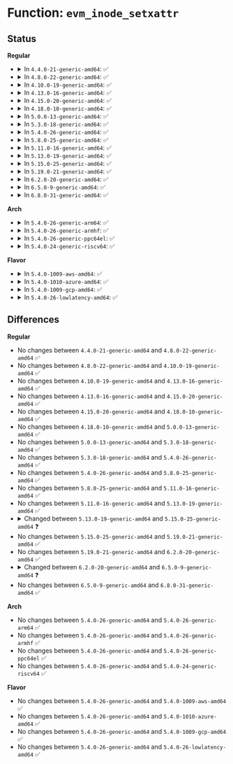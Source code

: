 # Function: <code>evm_inode_setxattr</code>

## Status
<b>Regular</b>
<ul>
<li>
<details>
<summary>In <code>4.4.0-21-generic-amd64</code>: ✅</summary>

```c
int evm_inode_setxattr(struct dentry * dentry, const char * xattr_name, const void * xattr_value, size_t xattr_value_len)
```

```json
{
  "name": "evm_inode_setxattr",
  "collision_type": "Unique Global",
  "inline_type": "No",
  "funcs": [
    {
      "addr": 18446744071582625984,
      "name": "evm_inode_setxattr",
      "external": true,
      "loc": "security/integrity/evm/evm_main.c:334",
      "file": "security/integrity/evm/evm_main.c",
      "inline": "seen, unknown",
      "caller_inline": [],
      "caller_func": [
        "security/security.c:security_inode_setxattr"
      ]
    }
  ],
  "symbols": [
    {
      "addr": 18446744071582625984,
      "name": "evm_inode_setxattr",
      "section": ".text",
      "bind": "STB_GLOBAL",
      "size": 69
    }
  ]
}
```
</details>
</li>
<li>
<details>
<summary>In <code>4.8.0-22-generic-amd64</code>: ✅</summary>

```c
int evm_inode_setxattr(struct dentry * dentry, const char * xattr_name, const void * xattr_value, size_t xattr_value_len)
```

```json
{
  "name": "evm_inode_setxattr",
  "collision_type": "Unique Global",
  "inline_type": "No",
  "funcs": [
    {
      "addr": 18446744071582875344,
      "name": "evm_inode_setxattr",
      "external": true,
      "loc": "security/integrity/evm/evm_main.c:338",
      "file": "security/integrity/evm/evm_main.c",
      "inline": "seen, unknown",
      "caller_inline": [],
      "caller_func": [
        "security/security.c:security_inode_setxattr"
      ]
    }
  ],
  "symbols": [
    {
      "addr": 18446744071582875344,
      "name": "evm_inode_setxattr",
      "section": ".text",
      "bind": "STB_GLOBAL",
      "size": 69
    }
  ]
}
```
</details>
</li>
<li>
<details>
<summary>In <code>4.10.0-19-generic-amd64</code>: ✅</summary>

```c
int evm_inode_setxattr(struct dentry * dentry, const char * xattr_name, const void * xattr_value, size_t xattr_value_len)
```

```json
{
  "name": "evm_inode_setxattr",
  "collision_type": "Unique Global",
  "inline_type": "No",
  "funcs": [
    {
      "addr": 18446744071582972800,
      "name": "evm_inode_setxattr",
      "external": true,
      "loc": "security/integrity/evm/evm_main.c:338",
      "file": "security/integrity/evm/evm_main.c",
      "inline": "seen, unknown",
      "caller_inline": [],
      "caller_func": [
        "security/security.c:security_inode_setxattr"
      ]
    }
  ],
  "symbols": [
    {
      "addr": 18446744071582972800,
      "name": "evm_inode_setxattr",
      "section": ".text",
      "bind": "STB_GLOBAL",
      "size": 69
    }
  ]
}
```
</details>
</li>
<li>
<details>
<summary>In <code>4.13.0-16-generic-amd64</code>: ✅</summary>

```c
int evm_inode_setxattr(struct dentry * dentry, const char * xattr_name, const void * xattr_value, size_t xattr_value_len)
```

```json
{
  "name": "evm_inode_setxattr",
  "collision_type": "Unique Global",
  "inline_type": "No",
  "funcs": [
    {
      "addr": 18446744071583023440,
      "name": "evm_inode_setxattr",
      "external": true,
      "loc": "security/integrity/evm/evm_main.c:340",
      "file": "security/integrity/evm/evm_main.c",
      "inline": "seen, unknown",
      "caller_inline": [],
      "caller_func": [
        "security/security.c:security_inode_setxattr"
      ]
    }
  ],
  "symbols": [
    {
      "addr": 18446744071583023440,
      "name": "evm_inode_setxattr",
      "section": ".text",
      "bind": "STB_GLOBAL",
      "size": 69
    }
  ]
}
```
</details>
</li>
<li>
<details>
<summary>In <code>4.15.0-20-generic-amd64</code>: ✅</summary>

```c
int evm_inode_setxattr(struct dentry * dentry, const char * xattr_name, const void * xattr_value, size_t xattr_value_len)
```

```json
{
  "name": "evm_inode_setxattr",
  "collision_type": "Unique Global",
  "inline_type": "No",
  "funcs": [
    {
      "addr": 18446744071583188512,
      "name": "evm_inode_setxattr",
      "external": true,
      "loc": "security/integrity/evm/evm_main.c:343",
      "file": "security/integrity/evm/evm_main.c",
      "inline": "seen, unknown",
      "caller_inline": [],
      "caller_func": [
        "security/security.c:security_inode_setxattr"
      ]
    }
  ],
  "symbols": [
    {
      "addr": 18446744071583188512,
      "name": "evm_inode_setxattr",
      "section": ".text",
      "bind": "STB_GLOBAL",
      "size": 69
    }
  ]
}
```
</details>
</li>
<li>
<details>
<summary>In <code>4.18.0-10-generic-amd64</code>: ✅</summary>

```c
int evm_inode_setxattr(struct dentry * dentry, const char * xattr_name, const void * xattr_value, size_t xattr_value_len)
```

```json
{
  "name": "evm_inode_setxattr",
  "collision_type": "Unique Global",
  "inline_type": "No",
  "funcs": [
    {
      "addr": 18446744071583395232,
      "name": "evm_inode_setxattr",
      "external": true,
      "loc": "security/integrity/evm/evm_main.c:369",
      "file": "security/integrity/evm/evm_main.c",
      "inline": "seen, unknown",
      "caller_inline": [],
      "caller_func": [
        "security/security.c:security_inode_setxattr"
      ]
    }
  ],
  "symbols": [
    {
      "addr": 18446744071583395232,
      "name": "evm_inode_setxattr",
      "section": ".text",
      "bind": "STB_GLOBAL",
      "size": 93
    }
  ]
}
```
</details>
</li>
<li>
<details>
<summary>In <code>5.0.0-13-generic-amd64</code>: ✅</summary>

```c
int evm_inode_setxattr(struct dentry * dentry, const char * xattr_name, const void * xattr_value, size_t xattr_value_len)
```

```json
{
  "name": "evm_inode_setxattr",
  "collision_type": "Unique Global",
  "inline_type": "No",
  "funcs": [
    {
      "addr": 18446744071583515200,
      "name": "evm_inode_setxattr",
      "external": true,
      "loc": "security/integrity/evm/evm_main.c:374",
      "file": "security/integrity/evm/evm_main.c",
      "inline": "seen, unknown",
      "caller_inline": [],
      "caller_func": [
        "security/security.c:security_inode_setxattr"
      ]
    }
  ],
  "symbols": [
    {
      "addr": 18446744071583515200,
      "name": "evm_inode_setxattr",
      "section": ".text",
      "bind": "STB_GLOBAL",
      "size": 93
    }
  ]
}
```
</details>
</li>
<li>
<details>
<summary>In <code>5.3.0-18-generic-amd64</code>: ✅</summary>

```c
int evm_inode_setxattr(struct dentry * dentry, const char * xattr_name, const void * xattr_value, size_t xattr_value_len)
```

```json
{
  "name": "evm_inode_setxattr",
  "collision_type": "Unique Global",
  "inline_type": "No",
  "funcs": [
    {
      "addr": 18446744071583702896,
      "name": "evm_inode_setxattr",
      "external": true,
      "loc": "security/integrity/evm/evm_main.c:371",
      "file": "security/integrity/evm/evm_main.c",
      "inline": "seen, unknown",
      "caller_inline": [],
      "caller_func": [
        "security/security.c:security_inode_setxattr"
      ]
    }
  ],
  "symbols": [
    {
      "addr": 18446744071583702896,
      "name": "evm_inode_setxattr",
      "section": ".text",
      "bind": "STB_GLOBAL",
      "size": 93
    }
  ]
}
```
</details>
</li>
<li>
<details>
<summary>In <code>5.4.0-26-generic-amd64</code>: ✅</summary>

```c
int evm_inode_setxattr(struct dentry * dentry, const char * xattr_name, const void * xattr_value, size_t xattr_value_len)
```

```json
{
  "name": "evm_inode_setxattr",
  "collision_type": "Unique Global",
  "inline_type": "No",
  "funcs": [
    {
      "addr": 18446744071583812672,
      "name": "evm_inode_setxattr",
      "external": true,
      "loc": "security/integrity/evm/evm_main.c:371",
      "file": "security/integrity/evm/evm_main.c",
      "inline": "seen, unknown",
      "caller_inline": [],
      "caller_func": [
        "security/security.c:security_inode_setxattr"
      ]
    }
  ],
  "symbols": [
    {
      "addr": 18446744071583812672,
      "name": "evm_inode_setxattr",
      "section": ".text",
      "bind": "STB_GLOBAL",
      "size": 93
    }
  ]
}
```
</details>
</li>
<li>
<details>
<summary>In <code>5.8.0-25-generic-amd64</code>: ✅</summary>

```c
int evm_inode_setxattr(struct dentry * dentry, const char * xattr_name, const void * xattr_value, size_t xattr_value_len)
```

```json
{
  "name": "evm_inode_setxattr",
  "collision_type": "Unique Global",
  "inline_type": "No",
  "funcs": [
    {
      "addr": 18446744071584208096,
      "name": "evm_inode_setxattr",
      "external": true,
      "loc": "security/integrity/evm/evm_main.c:369",
      "file": "security/integrity/evm/evm_main.c",
      "inline": "seen, unknown",
      "caller_inline": [],
      "caller_func": [
        "security/security.c:security_inode_setxattr"
      ]
    }
  ],
  "symbols": [
    {
      "addr": 18446744071584208096,
      "name": "evm_inode_setxattr",
      "section": ".text",
      "bind": "STB_GLOBAL",
      "size": 97
    }
  ]
}
```
</details>
</li>
<li>
<details>
<summary>In <code>5.11.0-16-generic-amd64</code>: ✅</summary>

```c
int evm_inode_setxattr(struct dentry * dentry, const char * xattr_name, const void * xattr_value, size_t xattr_value_len)
```

```json
{
  "name": "evm_inode_setxattr",
  "collision_type": "Unique Global",
  "inline_type": "No",
  "funcs": [
    {
      "addr": 18446744071584326512,
      "name": "evm_inode_setxattr",
      "external": true,
      "loc": "security/integrity/evm/evm_main.c:378",
      "file": "security/integrity/evm/evm_main.c",
      "inline": "seen, unknown",
      "caller_inline": [],
      "caller_func": [
        "security/security.c:security_inode_setxattr"
      ]
    }
  ],
  "symbols": [
    {
      "addr": 18446744071584326512,
      "name": "evm_inode_setxattr",
      "section": ".text",
      "bind": "STB_GLOBAL",
      "size": 97
    }
  ]
}
```
</details>
</li>
<li>
<details>
<summary>In <code>5.13.0-19-generic-amd64</code>: ✅</summary>

```c
int evm_inode_setxattr(struct dentry * dentry, const char * xattr_name, const void * xattr_value, size_t xattr_value_len)
```

```json
{
  "name": "evm_inode_setxattr",
  "collision_type": "Unique Global",
  "inline_type": "No",
  "funcs": [
    {
      "addr": 18446744071584361008,
      "name": "evm_inode_setxattr",
      "external": true,
      "loc": "security/integrity/evm/evm_main.c:378",
      "file": "security/integrity/evm/evm_main.c",
      "inline": "seen, unknown",
      "caller_inline": [],
      "caller_func": [
        "security/security.c:security_inode_setxattr"
      ]
    }
  ],
  "symbols": [
    {
      "addr": 18446744071584361008,
      "name": "evm_inode_setxattr",
      "section": ".text",
      "bind": "STB_GLOBAL",
      "size": 110
    }
  ]
}
```
</details>
</li>
<li>
<details>
<summary>In <code>5.15.0-25-generic-amd64</code>: ✅</summary>

```c
int evm_inode_setxattr(struct user_namespace * mnt_userns, struct dentry * dentry, const char * xattr_name, const void * xattr_value, size_t xattr_value_len)
```

```json
{
  "name": "evm_inode_setxattr",
  "collision_type": "Unique Global",
  "inline_type": "No",
  "funcs": [
    {
      "addr": 18446744071584755200,
      "name": "evm_inode_setxattr",
      "external": true,
      "loc": "security/integrity/evm/evm_main.c:624",
      "file": "security/integrity/evm/evm_main.c",
      "inline": "seen, unknown",
      "caller_inline": [],
      "caller_func": [
        "security/security.c:security_inode_setxattr"
      ]
    }
  ],
  "symbols": [
    {
      "addr": 18446744071584755200,
      "name": "evm_inode_setxattr",
      "section": ".text",
      "bind": "STB_GLOBAL",
      "size": 126
    }
  ]
}
```
</details>
</li>
<li>
<details>
<summary>In <code>5.19.0-21-generic-amd64</code>: ✅</summary>

```c
int evm_inode_setxattr(struct user_namespace * mnt_userns, struct dentry * dentry, const char * xattr_name, const void * xattr_value, size_t xattr_value_len)
```

```json
{
  "name": "evm_inode_setxattr",
  "collision_type": "Unique Global",
  "inline_type": "No",
  "funcs": [
    {
      "addr": 18446744071585437056,
      "name": "evm_inode_setxattr",
      "external": true,
      "loc": "security/integrity/evm/evm_main.c:624",
      "file": "security/integrity/evm/evm_main.c",
      "inline": "seen, unknown",
      "caller_inline": [],
      "caller_func": [
        "security/security.c:security_inode_setxattr"
      ]
    }
  ],
  "symbols": [
    {
      "addr": 18446744071585437056,
      "name": "evm_inode_setxattr",
      "section": ".text",
      "bind": "STB_GLOBAL",
      "size": 156
    }
  ]
}
```
</details>
</li>
<li>
<details>
<summary>In <code>6.2.0-20-generic-amd64</code>: ✅</summary>

```c
int evm_inode_setxattr(struct user_namespace * mnt_userns, struct dentry * dentry, const char * xattr_name, const void * xattr_value, size_t xattr_value_len)
```

```json
{
  "name": "evm_inode_setxattr",
  "collision_type": "Unique Global",
  "inline_type": "No",
  "funcs": [
    {
      "addr": 18446744071586194368,
      "name": "evm_inode_setxattr",
      "external": true,
      "loc": "security/integrity/evm/evm_main.c:568",
      "file": "security/integrity/evm/evm_main.c",
      "inline": "seen, unknown",
      "caller_inline": [],
      "caller_func": [
        "security/security.c:security_inode_setxattr"
      ]
    }
  ],
  "symbols": [
    {
      "addr": 18446744071586194368,
      "name": "evm_inode_setxattr",
      "section": ".text",
      "bind": "STB_GLOBAL",
      "size": 146
    }
  ]
}
```
</details>
</li>
<li>
<details>
<summary>In <code>6.5.0-9-generic-amd64</code>: ✅</summary>

```c
int evm_inode_setxattr(struct mnt_idmap * idmap, struct dentry * dentry, const char * xattr_name, const void * xattr_value, size_t xattr_value_len)
```

```json
{
  "name": "evm_inode_setxattr",
  "collision_type": "Unique Global",
  "inline_type": "No",
  "funcs": [
    {
      "addr": 18446744071586431792,
      "name": "evm_inode_setxattr",
      "external": true,
      "loc": "security/integrity/evm/evm_main.c:568",
      "file": "security/integrity/evm/evm_main.c",
      "inline": "seen, unknown",
      "caller_inline": [],
      "caller_func": [
        "security/security.c:security_inode_setxattr"
      ]
    }
  ],
  "symbols": [
    {
      "addr": 18446744071586431792,
      "name": "evm_inode_setxattr",
      "section": ".text",
      "bind": "STB_GLOBAL",
      "size": 146
    }
  ]
}
```
</details>
</li>
<li>
<details>
<summary>In <code>6.8.0-31-generic-amd64</code>: ✅</summary>

```c
int evm_inode_setxattr(struct mnt_idmap * idmap, struct dentry * dentry, const char * xattr_name, const void * xattr_value, size_t xattr_value_len)
```

```json
{
  "name": "evm_inode_setxattr",
  "collision_type": "Unique Global",
  "inline_type": "No",
  "funcs": [
    {
      "addr": 18446744071586697472,
      "name": "evm_inode_setxattr",
      "external": true,
      "loc": "security/integrity/evm/evm_main.c:591",
      "file": "security/integrity/evm/evm_main.c",
      "inline": "seen, unknown",
      "caller_inline": [],
      "caller_func": [
        "security/security.c:security_inode_setxattr"
      ]
    }
  ],
  "symbols": [
    {
      "addr": 18446744071586697472,
      "name": "evm_inode_setxattr",
      "section": ".text",
      "bind": "STB_GLOBAL",
      "size": 146
    }
  ]
}
```
</details>
</li>
</ul>
<b>Arch</b>
<ul>
<li>
<details>
<summary>In <code>5.4.0-26-generic-arm64</code>: ✅</summary>

```c
int evm_inode_setxattr(struct dentry * dentry, const char * xattr_name, const void * xattr_value, size_t xattr_value_len)
```

```json
{
  "name": "evm_inode_setxattr",
  "collision_type": "Unique Global",
  "inline_type": "No",
  "funcs": [
    {
      "addr": 18446603336495618080,
      "name": "evm_inode_setxattr",
      "external": true,
      "loc": "security/integrity/evm/evm_main.c:371",
      "file": "security/integrity/evm/evm_main.c",
      "inline": "seen, unknown",
      "caller_inline": [],
      "caller_func": [
        "security/security.c:security_inode_setxattr"
      ]
    }
  ],
  "symbols": [
    {
      "addr": 18446603336495618080,
      "name": "evm_inode_setxattr",
      "section": ".text",
      "bind": "STB_GLOBAL",
      "size": 144
    }
  ]
}
```
</details>
</li>
<li>
<details>
<summary>In <code>5.4.0-26-generic-armhf</code>: ✅</summary>

```c
int evm_inode_setxattr(struct dentry * dentry, const char * xattr_name, const void * xattr_value, size_t xattr_value_len)
```

```json
{
  "name": "evm_inode_setxattr",
  "collision_type": "Unique Global",
  "inline_type": "No",
  "funcs": [
    {
      "addr": 3228977556,
      "name": "evm_inode_setxattr",
      "external": true,
      "loc": "security/integrity/evm/evm_main.c:371",
      "file": "security/integrity/evm/evm_main.c",
      "inline": "seen, unknown",
      "caller_inline": [],
      "caller_func": [
        "security/security.c:security_inode_setxattr"
      ]
    }
  ],
  "symbols": [
    {
      "addr": 3228977556,
      "name": "evm_inode_setxattr",
      "section": ".text",
      "bind": "STB_GLOBAL",
      "size": 144
    }
  ]
}
```
</details>
</li>
<li>
<details>
<summary>In <code>5.4.0-26-generic-ppc64el</code>: ✅</summary>

```c
int evm_inode_setxattr(struct dentry * dentry, const char * xattr_name, const void * xattr_value, size_t xattr_value_len)
```

```json
{
  "name": "evm_inode_setxattr",
  "collision_type": "Unique Global",
  "inline_type": "No",
  "funcs": [
    {
      "addr": 13835058055289737536,
      "name": "evm_inode_setxattr",
      "external": true,
      "loc": "security/integrity/evm/evm_main.c:371",
      "file": "security/integrity/evm/evm_main.c",
      "inline": "seen, unknown",
      "caller_inline": [],
      "caller_func": [
        "security/security.c:security_inode_setxattr"
      ]
    }
  ],
  "symbols": [
    {
      "addr": 13835058055289737536,
      "name": "evm_inode_setxattr",
      "section": ".text",
      "bind": "STB_GLOBAL",
      "size": 512
    }
  ]
}
```
</details>
</li>
<li>
<details>
<summary>In <code>5.4.0-24-generic-riscv64</code>: ✅</summary>

```c
int evm_inode_setxattr(struct dentry * dentry, const char * xattr_name, const void * xattr_value, size_t xattr_value_len)
```

```json
{
  "name": "evm_inode_setxattr",
  "collision_type": "Unique Global",
  "inline_type": "No",
  "funcs": [
    {
      "addr": 18446743936274777754,
      "name": "evm_inode_setxattr",
      "external": true,
      "loc": "security/integrity/evm/evm_main.c:371",
      "file": "security/integrity/evm/evm_main.c",
      "inline": "seen, unknown",
      "caller_inline": [],
      "caller_func": [
        "security/security.c:security_inode_setxattr"
      ]
    }
  ],
  "symbols": [
    {
      "addr": 18446743936274777754,
      "name": "evm_inode_setxattr",
      "section": ".text",
      "bind": "STB_GLOBAL",
      "size": 118
    }
  ]
}
```
</details>
</li>
</ul>
<b>Flavor</b>
<ul>
<li>
<details>
<summary>In <code>5.4.0-1009-aws-amd64</code>: ✅</summary>

```c
int evm_inode_setxattr(struct dentry * dentry, const char * xattr_name, const void * xattr_value, size_t xattr_value_len)
```

```json
{
  "name": "evm_inode_setxattr",
  "collision_type": "Unique Global",
  "inline_type": "No",
  "funcs": [
    {
      "addr": 18446744071583781408,
      "name": "evm_inode_setxattr",
      "external": true,
      "loc": "security/integrity/evm/evm_main.c:371",
      "file": "security/integrity/evm/evm_main.c",
      "inline": "seen, unknown",
      "caller_inline": [],
      "caller_func": [
        "security/security.c:security_inode_setxattr"
      ]
    }
  ],
  "symbols": [
    {
      "addr": 18446744071583781408,
      "name": "evm_inode_setxattr",
      "section": ".text",
      "bind": "STB_GLOBAL",
      "size": 93
    }
  ]
}
```
</details>
</li>
<li>
<details>
<summary>In <code>5.4.0-1010-azure-amd64</code>: ✅</summary>

```c
int evm_inode_setxattr(struct dentry * dentry, const char * xattr_name, const void * xattr_value, size_t xattr_value_len)
```

```json
{
  "name": "evm_inode_setxattr",
  "collision_type": "Unique Global",
  "inline_type": "No",
  "funcs": [
    {
      "addr": 18446744071583718464,
      "name": "evm_inode_setxattr",
      "external": true,
      "loc": "security/integrity/evm/evm_main.c:371",
      "file": "security/integrity/evm/evm_main.c",
      "inline": "seen, unknown",
      "caller_inline": [],
      "caller_func": [
        "security/security.c:security_inode_setxattr"
      ]
    }
  ],
  "symbols": [
    {
      "addr": 18446744071583718464,
      "name": "evm_inode_setxattr",
      "section": ".text",
      "bind": "STB_GLOBAL",
      "size": 93
    }
  ]
}
```
</details>
</li>
<li>
<details>
<summary>In <code>5.4.0-1009-gcp-amd64</code>: ✅</summary>

```c
int evm_inode_setxattr(struct dentry * dentry, const char * xattr_name, const void * xattr_value, size_t xattr_value_len)
```

```json
{
  "name": "evm_inode_setxattr",
  "collision_type": "Unique Global",
  "inline_type": "No",
  "funcs": [
    {
      "addr": 18446744071583765168,
      "name": "evm_inode_setxattr",
      "external": true,
      "loc": "security/integrity/evm/evm_main.c:371",
      "file": "security/integrity/evm/evm_main.c",
      "inline": "seen, unknown",
      "caller_inline": [],
      "caller_func": [
        "security/security.c:security_inode_setxattr"
      ]
    }
  ],
  "symbols": [
    {
      "addr": 18446744071583765168,
      "name": "evm_inode_setxattr",
      "section": ".text",
      "bind": "STB_GLOBAL",
      "size": 93
    }
  ]
}
```
</details>
</li>
<li>
<details>
<summary>In <code>5.4.0-26-lowlatency-amd64</code>: ✅</summary>

```c
int evm_inode_setxattr(struct dentry * dentry, const char * xattr_name, const void * xattr_value, size_t xattr_value_len)
```

```json
{
  "name": "evm_inode_setxattr",
  "collision_type": "Unique Global",
  "inline_type": "No",
  "funcs": [
    {
      "addr": 18446744071583866160,
      "name": "evm_inode_setxattr",
      "external": true,
      "loc": "security/integrity/evm/evm_main.c:371",
      "file": "security/integrity/evm/evm_main.c",
      "inline": "seen, unknown",
      "caller_inline": [],
      "caller_func": [
        "security/security.c:security_inode_setxattr"
      ]
    }
  ],
  "symbols": [
    {
      "addr": 18446744071583866160,
      "name": "evm_inode_setxattr",
      "section": ".text",
      "bind": "STB_GLOBAL",
      "size": 93
    }
  ]
}
```
</details>
</li>
</ul>

## Differences
<b>Regular</b>
<ul>
<li>
No changes between <code>4.4.0-21-generic-amd64</code> and <code>4.8.0-22-generic-amd64</code> ✅
</li>
<li>
No changes between <code>4.8.0-22-generic-amd64</code> and <code>4.10.0-19-generic-amd64</code> ✅
</li>
<li>
No changes between <code>4.10.0-19-generic-amd64</code> and <code>4.13.0-16-generic-amd64</code> ✅
</li>
<li>
No changes between <code>4.13.0-16-generic-amd64</code> and <code>4.15.0-20-generic-amd64</code> ✅
</li>
<li>
No changes between <code>4.15.0-20-generic-amd64</code> and <code>4.18.0-10-generic-amd64</code> ✅
</li>
<li>
No changes between <code>4.18.0-10-generic-amd64</code> and <code>5.0.0-13-generic-amd64</code> ✅
</li>
<li>
No changes between <code>5.0.0-13-generic-amd64</code> and <code>5.3.0-18-generic-amd64</code> ✅
</li>
<li>
No changes between <code>5.3.0-18-generic-amd64</code> and <code>5.4.0-26-generic-amd64</code> ✅
</li>
<li>
No changes between <code>5.4.0-26-generic-amd64</code> and <code>5.8.0-25-generic-amd64</code> ✅
</li>
<li>
No changes between <code>5.8.0-25-generic-amd64</code> and <code>5.11.0-16-generic-amd64</code> ✅
</li>
<li>
No changes between <code>5.11.0-16-generic-amd64</code> and <code>5.13.0-19-generic-amd64</code> ✅
</li>
<li>
<details>
<summary>Changed between <code>5.13.0-19-generic-amd64</code> and <code>5.15.0-25-generic-amd64</code> ❓</summary>
<ul>
<li>
<b>Param added. </b>
<code>struct user_namespace * mnt_userns</code>
</li>
<li>
<b>Param reordered. </b>
<code>dentry, xattr_name, xattr_value, xattr_value_len</code> ➡️ <code>mnt_userns, dentry, xattr_name, xattr_value, xattr_value_len</code>
</li>
</ul>
</details>
</li>
<li>
No changes between <code>5.15.0-25-generic-amd64</code> and <code>5.19.0-21-generic-amd64</code> ✅
</li>
<li>
No changes between <code>5.19.0-21-generic-amd64</code> and <code>6.2.0-20-generic-amd64</code> ✅
</li>
<li>
<details>
<summary>Changed between <code>6.2.0-20-generic-amd64</code> and <code>6.5.0-9-generic-amd64</code> ❓</summary>
<ul>
<li>
<b>Param added. </b>
<code>struct mnt_idmap * idmap</code>
</li>
<li>
<b>Param removed. </b>
<code>struct user_namespace * mnt_userns</code>
</li>
</ul>
</details>
</li>
<li>
No changes between <code>6.5.0-9-generic-amd64</code> and <code>6.8.0-31-generic-amd64</code> ✅
</li>
</ul>
<b>Arch</b>
<ul>
<li>
No changes between <code>5.4.0-26-generic-amd64</code> and <code>5.4.0-26-generic-arm64</code> ✅
</li>
<li>
No changes between <code>5.4.0-26-generic-amd64</code> and <code>5.4.0-26-generic-armhf</code> ✅
</li>
<li>
No changes between <code>5.4.0-26-generic-amd64</code> and <code>5.4.0-26-generic-ppc64el</code> ✅
</li>
<li>
No changes between <code>5.4.0-26-generic-amd64</code> and <code>5.4.0-24-generic-riscv64</code> ✅
</li>
</ul>
<b>Flavor</b>
<ul>
<li>
No changes between <code>5.4.0-26-generic-amd64</code> and <code>5.4.0-1009-aws-amd64</code> ✅
</li>
<li>
No changes between <code>5.4.0-26-generic-amd64</code> and <code>5.4.0-1010-azure-amd64</code> ✅
</li>
<li>
No changes between <code>5.4.0-26-generic-amd64</code> and <code>5.4.0-1009-gcp-amd64</code> ✅
</li>
<li>
No changes between <code>5.4.0-26-generic-amd64</code> and <code>5.4.0-26-lowlatency-amd64</code> ✅
</li>
</ul>
